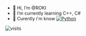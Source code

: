 - 👋 Hi, I’m @ROKI
- 🌱 I’m currently learning C++, C#
- 🧠 Curently i'm know <a href="https://pythontutor.ru/"><img src="https://img.shields.io/badge/Python-0000FF?style=flat&logo=Python&logoColor=white" alt="Python"/></a>

![visits](https://count.getloli.com/get/@ROKI-branch?theme=gelbooru)

<!---
StarrDeveloper/StarrDeveloper is a ✨ special ✨ repository because its `README.md` (this file) appears on your GitHub profile.
You can click the Preview link to take a look at your changes.
--->
